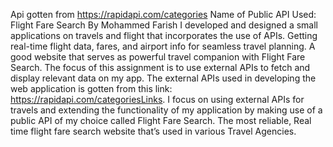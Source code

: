 Api gotten from https://rapidapi.com/categories
Name of Public API Used: Flight Fare Search
By Mohammed Farish 
I developed and designed a small applications on travels and flight that incorporates the use of APIs.
Getting real-time flight data, fares, and airport info for seamless travel planning. A good website that serves as powerful travel companion with Flight Fare Search. The focus of this assignment is to use external APIs to fetch and display relevant data on my app. The external APIs used in developing the web application is gotten from this link: https://rapidapi.com/categoriesLinks. I focus on using external APIs for travels and extending the functionality of my application by making use of a public API of my choice called Flight Fare Search. 
The most reliable, Real time flight fare search website that’s used in various Travel Agencies.